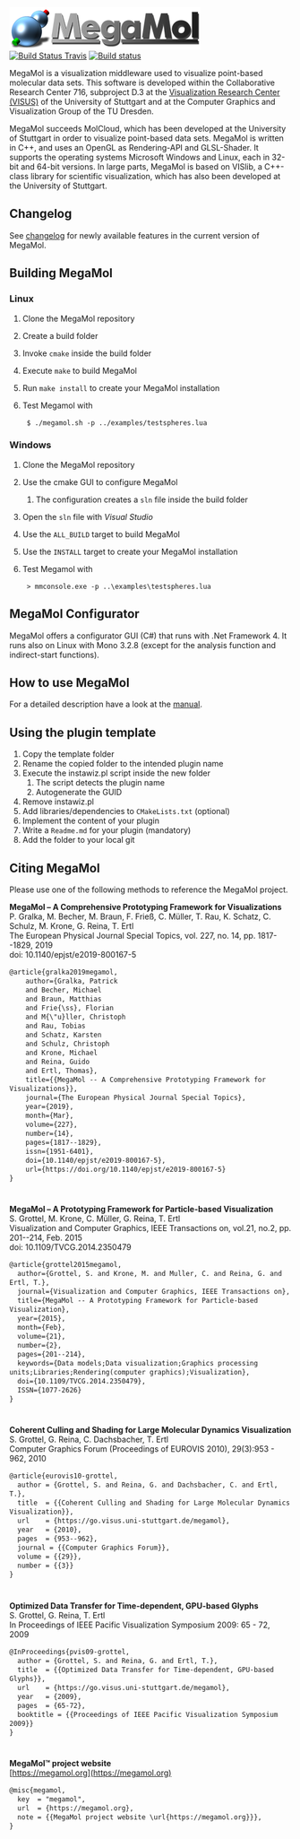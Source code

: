 
![](logo.png)  
[![Build Status Travis](https://travis-ci.com/UniStuttgart-VISUS/megamol.svg?branch=master)](https://travis-ci.com/UniStuttgart-VISUS/megamol)
[![Build status](https://ci.appveyor.com/api/projects/status/jrtnh313libyy3vj/branch/master?svg=true)](https://ci.appveyor.com/project/megamolservice/megamol/branch/master)


MegaMol is a visualization middleware used to visualize point-based molecular data sets. This software is developed within the ​Collaborative Research Center 716, subproject ​D.3 at the ​[Visualization Research Center (VISUS)](https://www.visus.uni-stuttgart.de/en) of the University of Stuttgart and at the ​Computer Graphics and Visualization Group of the TU Dresden.  

MegaMol succeeds ​MolCloud, which has been developed at the University of Stuttgart in order to visualize point-based data sets. MegaMol is written in C++, and uses an OpenGL as Rendering-API and GLSL-Shader. It supports the operating systems Microsoft Windows and Linux, each in 32-bit and 64-bit versions. In large parts, MegaMol is based on VISlib, a C++-class library for scientific visualization, which has also been developed at the University of Stuttgart. 


## Changelog
​See [changelog](https://github.com/UniStuttgart-VISUS/megamol/wiki/Changelog) for newly available features in the current version of MegaMol. 


## Building MegaMol
### Linux
1. Clone the MegaMol repository
2. Create a build folder
3. Invoke `cmake` inside the build folder
4. Execute `make` to build MegaMol
5. Run `make install` to create your MegaMol installation
6. Test Megamol with

        $ ./megamol.sh -p ../examples/testspheres.lua


### Windows
1. Clone the MegaMol repository
2. Use the cmake GUI to configure MegaMol
    1. The configuration creates a `sln` file inside the build folder
3. Open the `sln` file with *Visual Studio*
4. Use the `ALL_BUILD` target to build MegaMol
5. Use the `INSTALL` target to create your MegaMol installation
6. Test Megamol with

        > mmconsole.exe -p ..\examples\testspheres.lua


## MegaMol Configurator
MegaMol offers a configurator GUI (C#) that runs with .Net Framework 4.
It runs also on Linux with Mono 3.2.8 (except for the analysis function and indirect-start functions).  


## How to use MegaMol
For a detailed description have a look at the [manual](docs/manual.md).


## Using the plugin template
1. Copy the template folder
2. Rename the copied folder to the intended plugin name
3. Execute the instawiz.pl script inside the new folder
    1. The script detects the plugin name
    2. Autogenerate the GUID
4. Remove instawiz.pl
5. Add libraries/dependencies to `CMakeLists.txt` (optional)
6. Implement the content of your plugin
7. Write a `Readme.md` for your plugin (mandatory)
8. Add the folder to your local git


## Citing MegaMol
Please use one of the following methods to reference the MegaMol project.


**MegaMol – A Comprehensive Prototyping Framework for Visualizations**  
P. Gralka, M. Becher, M. Braun, F. Frieß, C. Müller, T. Rau, K. Schatz, C. Schulz, M. Krone, G. Reina, T. Ertl  
The European Physical Journal Special Topics, vol. 227, no. 14, pp. 1817--1829, 2019  
doi: 10.1140/epjst/e2019-800167-5

    @article{gralka2019megamol,
        author={Gralka, Patrick
        and Becher, Michael
        and Braun, Matthias
        and Frie{\ss}, Florian
        and M{\"u}ller, Christoph
        and Rau, Tobias
        and Schatz, Karsten
        and Schulz, Christoph
        and Krone, Michael
        and Reina, Guido
        and Ertl, Thomas},
        title={{MegaMol -- A Comprehensive Prototyping Framework for Visualizations}},
        journal={The European Physical Journal Special Topics},
        year={2019},
        month={Mar},
        volume={227},
        number={14},
        pages={1817--1829},
        issn={1951-6401},
        doi={10.1140/epjst/e2019-800167-5},
        url={https://doi.org/10.1140/epjst/e2019-800167-5}
    }
#
**MegaMol – A Prototyping Framework for Particle-based Visualization**  
S. Grottel, M. Krone, C. Müller, G. Reina, T. Ertl  
Visualization and Computer Graphics, IEEE Transactions on, vol.21, no.2, pp. 201--214, Feb. 2015  
doi: 10.1109/TVCG.2014.2350479

    @article{grottel2015megamol,
      author={Grottel, S. and Krone, M. and Muller, C. and Reina, G. and Ertl, T.},
      journal={Visualization and Computer Graphics, IEEE Transactions on},
      title={MegaMol -- A Prototyping Framework for Particle-based Visualization},
      year={2015},
      month={Feb},
      volume={21},
      number={2},
      pages={201--214},
      keywords={Data models;Data visualization;Graphics processing units;Libraries;Rendering(computer graphics);Visualization},
      doi={10.1109/TVCG.2014.2350479},
      ISSN={1077-2626}
    }
#
**Coherent Culling and Shading for Large Molecular Dynamics Visualization**  
S. Grottel, G. Reina, C. Dachsbacher, T. Ertl  
Computer Graphics Forum (Proceedings of EUROVIS 2010), 29(3):953 - 962, 2010

    @article{eurovis10-grottel,
      author = {Grottel, S. and Reina, G. and Dachsbacher, C. and Ertl, T.},
      title  = {{Coherent Culling and Shading for Large Molecular Dynamics Visualization}},
      url    = {https://go.visus.uni-stuttgart.de/megamol},
      year   = {2010},
      pages  = {953--962},
      journal = {{Computer Graphics Forum}},
      volume = {{29}},
      number = {{3}}
    }
#
**Optimized Data Transfer for Time-dependent, GPU-based Glyphs**  
S. Grottel, G. Reina, T. Ertl  
In Proceedings of IEEE Pacific Visualization Symposium 2009: 65 - 72, 2009

    @InProceedings{pvis09-grottel,
      author = {Grottel, S. and Reina, G. and Ertl, T.},
      title  = {{Optimized Data Transfer for Time-dependent, GPU-based Glyphs}},
      url    = {https://go.visus.uni-stuttgart.de/megamol},
      year   = {2009},
      pages  = {65-72},
      booktitle = {{Proceedings of IEEE Pacific Visualization Symposium 2009}}
    }

#
**MegaMol™ project website**  
[https://megamol.org](https://megamol.org)

    @misc{megamol,
      key  = "megamol",
      url  = {https://megamol.org},
      note = {{MegaMol project website \url{https://megamol.org}}},
    }
